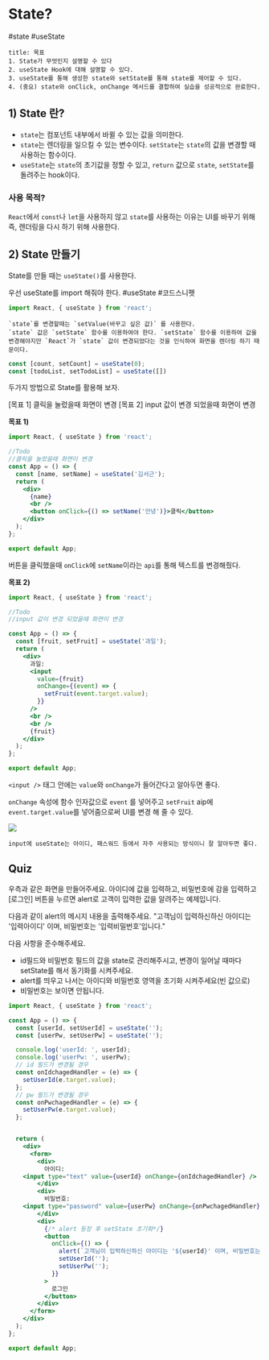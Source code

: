 # State?
#state #useState

```ad-summary
title: 목표
1. State가 무엇인지 설명할 수 있다
2. useState Hook에 대해 설명할 수 있다. 
3. useState를 통해 생성한 state와 setState를 통해 state를 제어할 수 있다.
4. (중요) state와 onClick, onChange 메서드를 결합하여 실습을 성공적으로 완료한다.
```

## 1) State 란?
-   `state`는 컴포넌트 내부에서 바뀔 수 있는 값을 의미한다.
-   `state`는 렌더링을 일으킬 수 있는 변수이다. `setState`는 `state`의 값을 변경할 때 사용하는 함수이다.
-   `useState`는 `state`의 초기값을 정할 수 있고, `return` 값으로 `state`, `setState`를 돌려주는 hook이다.

### 사용 목적?
`React`에서 `const`나 `let`을 사용하지 않고 `state`를 사용하는 이유는 UI를 바꾸기 위해 즉, 렌더링을 다시 하기 위해 사용한다.

## 2) State 만들기
State를 만들 때는 `useState()`를 사용한다.

우선 useState를 import 해줘야 한다. 
#useState #코드스니펫 

```jsx
import React, { useState } from 'react';
```

```ad-note
`state`를 변경할때는 `setValue(바꾸고 싶은 값)` 를 사용한다.
`state` 값은 `setState` 함수를 이용하여야 한다. `setState` 함수를 이용하여 값을 변경해야지만 `React`가 `state` 값이 변경되었다는 것을 인식하여 화면을 렌더링 하기 때문이다.
```

```jsx
const [count, setCount] = useState(0);
const [todoList, setTodoList] = useState([])
```

두가지 방법으로 State를 활용해 보자.

[목표 1] 클릭을 눌렀을때 화면이 변경
[목표 2] input 값이 변경 되었을때 화면이 변경

**목표 1)**
```jsx
import React, { useState } from 'react';

//Todo
//클릭을 눌렀을때 화면이 변경
const App = () => {
  const [name, setName] = useState('김서근');
  return (
    <div>
      {name}
      <br />
      <button onClick={() => setName('안녕')}>클릭</button>
    </div>
  );
};

export default App;
```

버튼을 클릭했을때 `onClick`에 `setName`이라는 `api`를 통해 텍스트를 변경해줬다. 

**목표 2)**
```jsx
import React, { useState } from 'react';

//Todo
//input 값이 변경 되었을때 화면이 변경

const App = () => {
  const [fruit, setFruit] = useState('과일');
  return (
    <div>
      과일:
      <input
        value={fruit}
        onChange={(event) => {
          setFruit(event.target.value);
        }}
      />
      <br />
      <br />
      {fruit}
    </div>
  );
};

export default App;

```

`<input />` 태그 안에는 `value`와 `onChange`가 들어간다고 알아두면 좋다.

`onChange` 속성에 함수 인자값으로 `event` 를 넣어주고 `setFruit` aip에 `event.target.value`를 넣어줌으로써 UI를 변경 해 줄 수 있다.

![](https://i.imgur.com/GS2kg3X.gif)


```ad-tip
input에 useState는 아이디, 패스워드 등에서 자주 사용되는 방식이니 잘 알아두면 좋다.
```

## Quiz

우측과 같은 화면을 만들어주세요.
아이디에 값을 입력하고, 비밀번호에 감을 입력하고 [로그인] 버튼을 누르면
alert로 고객이 입력한 값을 알려주는 예제입니다.

다음과 같이 alert의 메시지 내용을 출력해주세요.
"고객님이 입력하신하신 아이디는 '입력아이디' 이며, 비밀번호는 '입력비밀번호'입니다."

다음 사항을 준수해주세요.
* id필드와 비밀번호 필드의 값을 state로 관리해주시고, 변경이 일어날 때마다 setState를
	해서 동기화를 시켜주세요.
* alert를 띄우고 나서는 아이디와 비밀번호 영역을 초기화 시켜주세요(빈 값으로)
* 비밀번호는 보이면 안됩니다.

```jsx
import React, { useState } from 'react';

const App = () => {
  const [userId, setUserId] = useState('');
  const [userPw, setUserPw] = useState('');

  console.log('userId: ', userId);
  console.log('userPw: ', userPw);
  // id 필드가 변경될 경우
  const onIdchagedHandler = (e) => {
    setUserId(e.target.value);
  };
  // pw 필드가 변경될 경우
  const onPwchagedHandler = (e) => {
    setUserPw(e.target.value);
  };


  return (
    <div>
      <form>
        <div>
          아이디: 
    <input type="text" value={userId} onChange={onIdchagedHandler} />
        </div>
        <div>
          비밀번호: 
    <input type="password" value={userPw} onChange={onPwchagedHandler} />
        </div>
        <div>
          {/* alert 등장 후 setState 초기화*/}
          <button
            onClick={() => {
              alert(`고객님이 입력하신하신 아이디는 '${userId}' 이며, 비밀번호는 '${userPw}' 입니다.`);
              setUserId('');
              setUserPw('');
            }}
          >
            로그인
          </button>
        </div>
      </form>
    </div>
  );
};

export default App;

```